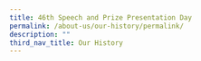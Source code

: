 ```yaml
---
title: 46th Speech and Prize Presentation Day
permalink: /about-us/our-history/permalink/
description: ""
third_nav_title: Our History
---
```

